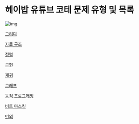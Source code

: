 # 헤이밥 유튜브 코테 문제 유형 및 목록
![[img](https://github.com/kymjaehong/backjoon-list/blob/master/img.png)](https://www.youtube.com/watch?v=rUWf0mhcrQk&t=1s)

[그리디](https://github.com/kymjaehong/backjoon-list/tree/master/greedy)<br>

[자료 구조](https://github.com/kymjaehong/backjoon-list/tree/master/data-structure)<br>

[정렬](https://github.com/kymjaehong/backjoon-list/tree/master/sort)<br>

[구현](https://github.com/kymjaehong/backjoon-list/tree/master/implementation)<br>

[재귀](https://github.com/kymjaehong/backjoon-list/tree/master/recursive)<br>

[그래프](https://github.com/kymjaehong/backjoon-list/tree/master/graph)<br>

[동적 프로그래밍](https://github.com/kymjaehong/backjoon-list/tree/master/dp)<br>

[비트 마스킹](https://github.com/kymjaehong/backjoon-list/tree/master/bit-masking)<br>

[번외](https://github.com/kymjaehong/backjoon-list/tree/master/extra)<br>

